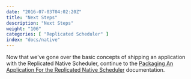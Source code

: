 ```yaml
---
date: "2016-07-03T04:02:20Z"
title: "Next Steps"
description: "Next Steps"
weight: "106"
categories: [ "Replicated Scheduler" ]
index: "docs/native"
---
```


Now that we've gone over the basic concepts of shipping an application with the Replicated Native Scheduler, continue to the [Packaging An Application For the Replicated Native Scheduler](/docs/native/packaging-an-application) documentation.